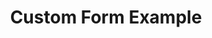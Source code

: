 ---
title: Custom Form Example
template: form
form:
    name: contact-form
    fields:
        - name: name
          label: Name
          placeholder: Enter your name
          autofocus: on
          autocomplete: on
          type: text
          validate:
            required: true

        - name: email
          label: Email
          placeholder: Enter your email address
          type: email
          validate:
            required: true

        - name: g-recaptcha-response
          label: Captcha
          type: captcha
          recaptcha_site_key: 6LfOjIIUAAAAAOukg7wkVePof7uFSsInO66w4eVI
          recaptcha_not_validated: 'Captcha not valid!'
          validate:
            required: true

    buttons:
        - type: submit
          value: Submit

    process:
        - captcha:
            recaptcha_secret: 6LfOjIIUAAAAAC0MWB2rqcr7sPPNsUIO9QW5K3vP
        - custom-form-thanks: true
---